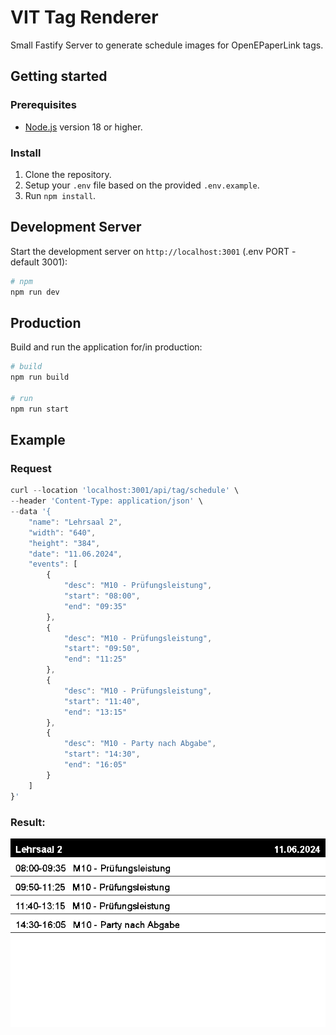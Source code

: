 # VIT Tag Renderer

Small Fastify Server to generate schedule images for OpenEPaperLink tags.

## Getting started
### Prerequisites
- [Node.js](https://nodejs.org/) version 18 or higher.


### Install
1. Clone the repository.
2. Setup your `.env` file based on the provided `.env.example`.
3. Run `npm install`.

## Development Server
Start the development server on `http://localhost:3001` (.env PORT - default 3001):

```bash
# npm
npm run dev
```

## Production
Build and run the application for/in production:

```bash
# build
npm run build

# run 
npm run start
```


## Example
### Request

```javascript
curl --location 'localhost:3001/api/tag/schedule' \
--header 'Content-Type: application/json' \
--data '{
    "name": "Lehrsaal 2",
    "width": "640",
    "height": "384",
    "date": "11.06.2024",
    "events": [
        {
            "desc": "M10 - Prüfungsleistung",
            "start": "08:00",
            "end": "09:35"
        },
        {
            "desc": "M10 - Prüfungsleistung",
            "start": "09:50",
            "end": "11:25"
        },
        {
            "desc": "M10 - Prüfungsleistung",
            "start": "11:40",
            "end": "13:15"
        },
        {
            "desc": "M10 - Party nach Abgabe",
            "start": "14:30",
            "end": "16:05"
        }
    ]
}'
```

### Result: 
![Image Response Sample](./img/sample_response.jpeg)